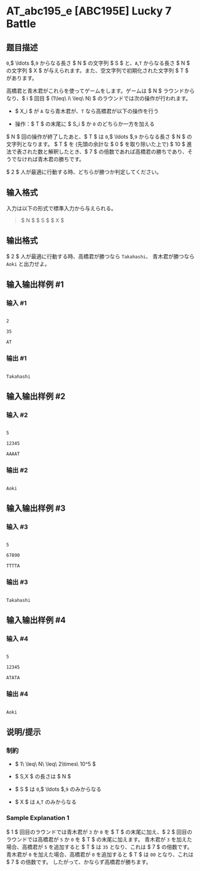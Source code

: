 # AT_abc195_e [ABC195E] Lucky 7 Battle

## 题目描述

[problemUrl]: https://atcoder.jp/contests/abc195/tasks/abc195_e

`0`,$ \ldots $,`9` からなる長さ $ N $ の文字列 $ S $ と、`A`,`T` からなる長さ $ N $ の文字列 $ X $ が与えられます。また、空文字列で初期化された文字列 $ T $ があります。

高橋君と青木君がこれらを使ってゲームをします。ゲームは $ N $ ラウンドからなり、$ i $ 回目 $ (1\leq\ i\ \leq\ N) $ のラウンドでは次の操作が行われます。

- $ X_i $ が `A` なら青木君が、`T` なら高橋君が以下の操作を行う
- 操作：$ T $ の末尾に $ S_i $ か `0` のどちらか一方を加える

$ N $ 回の操作が終了したあと、$ T $ は `0`,$ \ldots $,`9` からなる長さ $ N $ の文字列となります。 $ T $ を (先頭の余計な $ 0 $ を取り除いた上で) $ 10 $ 進法で表された数と解釈したとき、$ 7 $ の倍数であれば高橋君の勝ちであり、そうでなければ青木君の勝ちです。

$ 2 $ 人が最適に行動する時、どちらが勝つか判定してください。

## 输入格式

入力は以下の形式で標準入力から与えられる。

> $ N $ $ S $ $ X $

## 输出格式

$ 2 $ 人が最適に行動する時、高橋君が勝つなら `Takahashi`、 青木君が勝つなら `Aoki` と出力せよ。

## 输入输出样例 #1

### 输入 #1

```
2
35
AT
```

### 输出 #1

```
Takahashi
```

## 输入输出样例 #2

### 输入 #2

```
5
12345
AAAAT
```

### 输出 #2

```
Aoki
```

## 输入输出样例 #3

### 输入 #3

```
5
67890
TTTTA
```

### 输出 #3

```
Takahashi
```

## 输入输出样例 #4

### 输入 #4

```
5
12345
ATATA
```

### 输出 #4

```
Aoki
```

## 说明/提示

### 制約

- $ 1\ \leq\ N\ \leq\ 2\times\ 10^5 $
- $ S,X $ の長さは $ N $
- $ S $ は `0`,$ \ldots $,`9` のみからなる
- $ X $ は `A`,`T` のみからなる

### Sample Explanation 1

$ 1 $ 回目のラウンドでは青木君が `3` か `0` を $ T $ の末尾に加え、$ 2 $ 回目のラウンドでは高橋君が `5` か `0` を $ T $ の末尾に加えます。 青木君が `3` を加えた場合、高橋君が `5` を追加すると $ T $ は `35` となり、これは $ 7 $ の倍数です。 青木君が `0` を加えた場合、高橋君が `0` を追加すると $ T $ は `00` となり、これは $ 7 $ の倍数です。 したがって、かならず高橋君が勝ちます。